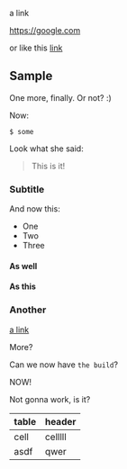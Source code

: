 a link

https://google.com

or like this [link](https://yahoo.com)

## Sample

One more, finally. Or not? :)

Now:

```
$ some 
```

Look what she said:

> This is it!

### Subtitle

And now this:

- One
- Two
- Three


#### As well

#### As this

### Another

[a link](https://aws.com)

More?


Can we now have `the build`?

NOW!


Not gonna work, is it?

| table | header
| -     | -
| cell  | celllll
| asdf  | qwer